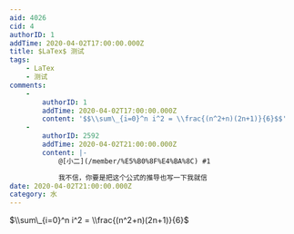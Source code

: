 ```yaml
---
aid: 4026
cid: 4
authorID: 1
addTime: 2020-04-02T17:00:00.000Z
title: $LaTex$ 测试
tags:
    - LaTex
    - 测试
comments:
    -
        authorID: 1
        addTime: 2020-04-02T17:00:00.000Z
        content: '$$\\sum\_{i=0}^n i^2 = \\frac{(n^2+n)(2n+1)}{6}$$'
    -
        authorID: 2592
        addTime: 2020-04-02T21:00:00.000Z
        content: |-
            @[小二](/member/%E5%B0%8F%E4%BA%8C) #1

            我不信，你要是把这个公式的推导也写一下我就信
date: 2020-04-02T21:00:00.000Z
category: 水
---
```


$\\sum\_{i=0}^n i^2 = \\frac{(n^2+n)(2n+1)}{6}$
